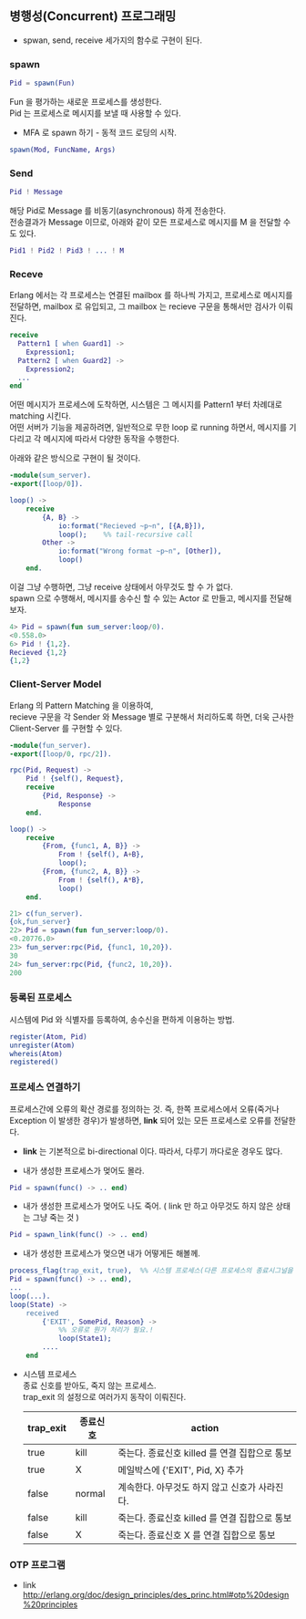 ## 병행성(Concurrent) 프로그래밍

* spwan, send, receive 세가지의 함수로 구현이 된다.

### spawn

```erlang
Pid = spawn(Fun)
```
Fun 을 평가하는 새로운 프로세스를 생성한다.  
Pid 는 프로세스로 메시지를 보낼 때 사용할 수 있다.  

* MFA 로 spawn 하기 - 동적 코드 로딩의 시작.
```erlang
spawn(Mod, FuncName, Args)
```

### Send

```erlang
Pid ! Message
```
해당 Pid로 Message 를 비동기(asynchronous) 하게 전송한다.  
전송결과가 Message 이므로, 아래와 같이 모든 프로세스로 메시지를 M 을 전달할 수 도 있다.   
```erlang
Pid1 ! Pid2 ! Pid3 ! ... ! M
```

### Receve

Erlang 에서는 각 프로세스는 연결된 mailbox 를 하나씩 가지고, 프로세스로 메시지를 전달하면, mailbox 로 유입되고, 그 mailbox 는 recieve 구문을 통해서만 검사가 이뤄진다.  
```erlang
receive
  Pattern1 [ when Guard1] ->
    Expression1;
  Pattern2 [ when Guard2] ->    
    Expression2;
  ...
end
```
어떤 메시지가 프로세스에 도착하면, 시스템은 그 메시지를 Pattern1 부터 차례대로 matching 시킨다.  
어떤 서버가 기능을 제공하려면, 일반적으로 무한 loop 로 running 하면서, 메시지를 기다리고 각 메시지에 따라서 다양한 동작을 수행한다.  

아래와 같은 방식으로 구현이 될 것이다.

```erlang
-module(sum_server).
-export([loop/0]).

loop() ->
    receive
        {A, B} ->
            io:format("Recieved ~p~n", [{A,B}]),
            loop();    %% tail-recursive call
        Other ->
            io:format("Wrong format ~p~n", [Other]),
            loop()
    end.
```
이걸 그냥 수행하면, 그냥 receive 상태에서 아무것도 할 수 가 없다.   
spawn 으로 수행해서, 메시지를 송수신 할 수 있는 Actor 로 만들고, 메시지를 전달해보자.
```erlang
4> Pid = spawn(fun sum_server:loop/0).
<0.558.0>
6> Pid ! {1,2}.
Recieved {1,2}
{1,2}
```

### Client-Server Model

Erlang 의 Pattern Matching 을 이용하여,    
recieve 구문을 각 Sender 와 Message 별로 구분해서 처리하도록 하면, 더욱 근사한 Client-Server 를 구현할 수 있다.
```erlang
-module(fun_server).
-export([loop/0, rpc/2]).

rpc(Pid, Request) ->
    Pid ! {self(), Request},
    receive
        {Pid, Response} ->
            Response
    end.

loop() ->
    receive
        {From, {func1, A, B}} ->
            From ! {self(), A+B},
            loop();
        {From, {func2, A, B}} ->
            From ! {self(), A*B},
            loop()
    end.
```
```erlang
21> c(fun_server).
{ok,fun_server}
22> Pid = spawn(fun fun_server:loop/0).
<0.20776.0>
23> fun_server:rpc(Pid, {func1, 10,20}).
30
24> fun_server:rpc(Pid, {func2, 10,20}).
200
```

### 등록된 프로세스

시스템에 Pid 와 식별자를 등록하여, 송수신을 편하게 이용하는 방법.  

```erlang
register(Atom, Pid)
unregister(Atom)
whereis(Atom)
registered()
```


### 프로세스 연결하기

프로세스간에 오류의 확산 경로를 정의하는 것. 즉, 한쪽 프로세스에서 오류(죽거나 Exception 이 발생한 경우)가 발생하면, **link** 되어 있는 모든 프로세스로 오류를 전달한다.  

* **link** 는 기본적으로 bi-directional 이다. 따라서, 다루기 까다로운 경우도 많다.

* 내가 생성한 프로세스가 멎어도 몰라.
```erlang
Pid = spawn(func() -> .. end)
```
* 내가 생성한 프로세스가 멎어도 나도 죽어. ( link 만 하고 아무것도 하지 않은 상태는 그냥 죽는 것 )
```erlang
Pid = spawn_link(func() -> .. end)
```
* 내가 생성한 프로세스가 멎으면 내가 어떻게든 해볼께.
```erlang
process_flag(trap_exit, true),  %% 시스템 프로세스(다른 프로세스의 종료시그널을 trap 할 수 있는 프로세스) 로 전환
Pid = spawn(func() -> .. end),
...
loop(...).
loop(State) ->
    received
        {'EXIT', SomePid, Reason} ->
            %% 오류로 뭔가 처리가 필요.!
            loop(State1);
        ....
    end
```

* 시스템 프로세스  
    종료 신호를 받아도, 죽지 않는 프로세스.  
    trap_exit 의 설정으로 여러가지 동작이 이뤄진다.  
    
  | trap_exit | 종료신호 | action |
  |-----------|---------|--------|
  | true      | kill    | 죽는다. 종료신호 killed 를 연결 집합으로 통보  | 
  | true      | X       | 메일박스에 {'EXIT', Pid, X} 추가 |
  | false     | normal  | 계속한다. 아무것도 하지 않고 신호가 사라진다. |
  | false     | kill    | 죽는다. 종료신호 killed 를 연결 집합으로 통보  | 
  | false     | X       | 죽는다. 종료신호 X 를 연결 집합으로 통보 |
  

### OTP 프로그램

* link
http://erlang.org/doc/design_principles/des_princ.html#otp%20design%20principles
